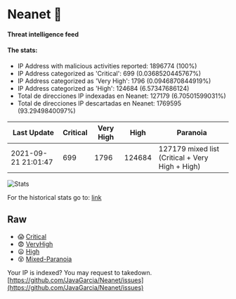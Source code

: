 # Neanet :hocho:
#### Threat intelligence feed
#### The stats:

- IP Address with malicious activities reported: 1896774 (100%)
- IP Address categorized as 'Critical':  699 (0.0368520445767%)
- IP Address categorized as 'Very High':  1796 (0.0946870844919%)
- IP Address categorized as 'High':  124684 (6.57347686124)
- Total de direcciones IP indexadas en Neanet:  127179 (6.70501599031%)
- Total de direcciones IP descartadas en Neanet:  1769595 (93.2949840097%)

| Last Update | Critical | Very High | High | Paranoia |
| --- | --- | --- | --- | --- |
| 2021-09-21 21:01:47 | 699 | 1796 | 124684 | 127179 mixed list (Critical + Very High + High)|

![Stats](https://docs.google.com/spreadsheets/d/e/2PACX-1vSnaNMIXVabIpDJjufMlzH7poXnshF3mgd8Is1g9ytUEzVsP5my4Trn8f-xkoLLQ38xpL3HtmUexLo6/pubchart?oid=501124687&format=image)

For the historical stats go to: [link](/stats.csv)
## Raw
- :scream: [Critical](https://raw.githubusercontent.com/JavaGarcia/Neanet/master/blacklists/neanet_critical.txt)
- :fearful: [VeryHigh](https://raw.githubusercontent.com/JavaGarcia/Neanet/master/blacklists/neanet_veryHigh.txtt)
- :frowning: [High](https://raw.githubusercontent.com/JavaGarcia/Neanet/master/blacklists/neanet_high.txt)
- :dizzy_face: [Mixed-Paranoia](https://raw.githubusercontent.com/JavaGarcia/Neanet/master/blacklists/neanet_all.txt)


Your IP is indexed? You may request to takedown. [https://github.com/JavaGarcia/Neanet/issues](https://github.com/JavaGarcia/Neanet/issues)



































































































































































































































































































































































































































































































































































































































































































































































































































































































































































































































































































































































































































































































































































































































































































































































































































































































































































































































































































































































































































































































































































































































































































































































































































































































































































































































































































































































































































































































































































































































































































































































































































































































































































































































































































































































































































































































































































































































































































































































































































































































































































































































































































































































































































































































































































































































































































































































































































































































































































































































































































































































































































































































































































































































































































































































































































































































































































































































































































































































































































































































































































































































































































































































































































































































































































































































































































































































































































































































































































































































































































































































































































































































































































































































































































































































































































































































































































































































































































































































































































































































































































































































































































































































































































































































































































































































































































































































































































































































































































































































































































































